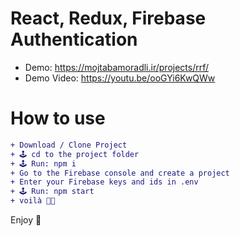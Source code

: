 # React, Redux, Firebase Authentication

+ Demo: https://mojtabamoradli.ir/projects/rrf/
+ Demo Video: https://youtu.be/ooGYi6KwQWw

# How to use
```diff
+ Download / Clone Project
+ 🕹 cd to the project folder
+ 🕹 Run: npm i
+ Go to the Firebase console and create a project
+ Enter your Firebase keys and ids in .env 
+ 🕹 Run: npm start
+ voilà 🤌🏼
```

Enjoy 🚀
